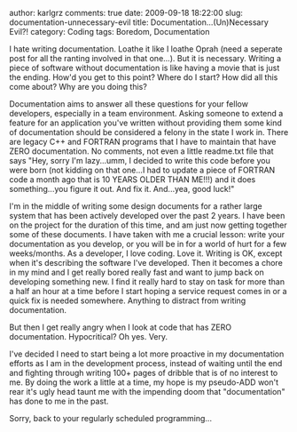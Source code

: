 author: karlgrz 
comments: true
date: 2009-09-18 18:22:00
slug: documentation-unnecessary-evil
title: Documentation...(Un)Necessary Evil?!
category: Coding
tags: Boredom, Documentation

I hate writing documentation. Loathe it like I loathe Oprah (need a seperate post for all the ranting involved in that one...). But it is necessary. Writing a piece of software without documentation is like having a movie that is just the ending. How'd you get to this point? Where do I start? How did all this come about? Why are you doing this?  
  
Documentation aims to answer all these questions for your fellow developers, especially in a team environment. Asking someone to extend a feature for an application you've written without providing them some kind of documentation should be considered a felony in the state I work in. There are legacy C++ and FORTRAN programs that I have to maintain that have ZERO documentation. No comments, not even a little readme.txt file that says "Hey, sorry I'm lazy...umm, I decided to write this code before you were born (not kidding on that one...I had to update a piece of FORTRAN code a month ago that is 10 YEARS OLDER THAN ME!!!) and it does something...you figure it out. And fix it. And...yea, good luck!"   
  
I'm in the middle of writing some design documents for a rather large system that has been actively developed over the past 2 years. I have been on the project for the duration of this time, and am just now getting together some of these documents. I have taken with me a crucial lesson: write your documentation as you develop, or you will be in for a world of hurt for a few weeks/months. As a developer, I love coding. Love it. Writing is OK, except when it's describing the software I've developed. Then it becomes a chore in my mind and I get really bored really fast and want to jump back on developing something new. I find it really hard to stay on task for more than a half an hour at a time before I start hoping a service request comes in or a quick fix is needed somewhere. Anything to distract from writing documentation.  
  
But then I get really angry when I look at code that has ZERO documentation. Hypocritical? Oh yes. Very.  
  
I've decided I need to start being a lot more proactive in my documentation efforts as I am in the development process, instead of waiting until the end and fighting through writing 100+ pages of dribble that is of no interest to me. By doing the work a little at a time, my hope is my pseudo-ADD won't rear it's ugly head taunt me with the impending doom that "documentation" has done to me in the past.  
  
Sorry, back to your regularly scheduled programming...
